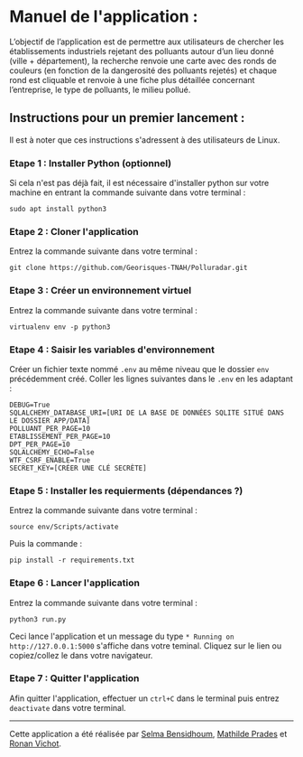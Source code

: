 # Manuel de l'application :

L’objectif de l’application est de permettre aux utilisateurs de chercher les établissements industriels rejetant des polluants autour d’un lieu donné (ville + département), 
la recherche renvoie une carte avec des ronds de couleurs (en fonction de la dangerosité des polluants rejetés) et chaque rond est cliquable et renvoie à une fiche plus détaillée 
concernant l’entreprise, le type de polluants, le milieu pollué.

## Instructions pour un premier lancement :
Il est à noter que ces instructions s'adressent  à des utilisateurs de Linux. 

### Etape 1 : Installer Python (optionnel)
Si cela n'est pas déjà fait, il est nécessaire d'installer python sur votre machine en entrant la commande suivante dans votre terminal :

    sudo apt install python3

### Etape 2 : Cloner l'application
Entrez la commande suivante dans votre terminal : 

    git clone https://github.com/Georisques-TNAH/Polluradar.git

### Etape 3 : Créer un environnement virtuel
Entrez la commande suivante dans votre terminal : 

    virtualenv env -p python3

### Etape 4 : Saisir les variables d'environnement 
Créer un fichier texte nommé `.env` au même niveau que le dossier `env` précédemment créé. 
Coller les lignes suivantes dans le `.env` en les adaptant : 

    DEBUG=True
    SQLALCHEMY_DATABASE_URI=[URI DE LA BASE DE DONNÉES SQLITE SITUÉ DANS LE DOSSIER APP/DATA]
    POLLUANT_PER_PAGE=10
    ETABLISSEMENT_PER_PAGE=10
    DPT_PER_PAGE=10
    SQLALCHEMY_ECHO=False
    WTF_CSRF_ENABLE=True
    SECRET_KEY=[CRÉER UNE CLÉ SECRÈTE]

### Etape 5 : Installer les requierments (dépendances ?)
Entrez la commande suivante dans votre terminal :

    source env/Scripts/activate
Puis la commande : 

    pip install -r requirements.txt

### Etape 6 : Lancer l'application
Entrez la commande suivante dans votre terminal :

    python3 run.py
Ceci lance l'application et un message du type `* Running on http://127.0.0.1:5000` s'affiche dans votre teminal. Cliquez sur le lien ou copiez/collez le dans votre navigateur. 

### Etape 7 : Quitter l'application 
Afin quitter l'application, effectuer un `ctrl+C` dans le terminal puis entrez `deactivate` dans votre terminal. 

----------------------------------------------------------------------------------------------------------------------------------------------------------------------

Cette application a été réalisée par [Selma Bensidhoum](https://github.com/SelmaKaina), [Mathilde Prades](https://github.com/Mathilde-prds) et [Ronan Vichot](https://github.com/RonanT8).
